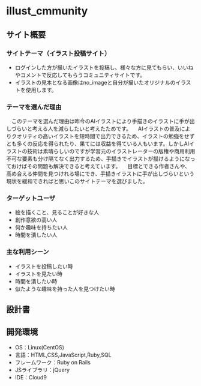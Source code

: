 # illust_cmmunity

## サイト概要
### サイトテーマ（イラスト投稿サイト）
- ログインした方が描いたイラストを投稿し、様々な方に見てもらい、いいねやコメントで反応してもらうコミュニティサイトです。
- イラストの見本となる画像はno_imageと自分が描いたオリジナルのイラストを使用します。

### テーマを選んだ理由
　このテーマを選んだ理由は昨今のAIイラストにより手描きのイラストに手が出しづらいと考える人を減らしたいと考えたためです。
　AIイラストの普及によりクオリティの高いイラストを短時間で出力できるため、イラストの勉強をせずとも多くの反応を得られたり、果てには収益を得ている人もいます。しかしAIイラストの技術は素晴らしいのですが学習元のイラストレーターの版権や商用利用不可な要素も分け隔てなく出力するため、手描きでイラストが描けるようになっておけばその問題も解決できると考えています。
　目標とできる作者さんや、高め合える仲間を見つけれる場にでき、手描きイラストに手が出しづらいという現状を緩和できればと思いこのサイトテーマを選びました。
### ターゲットユーザ
- 絵を描くこと、見ることが好きな人 
- 創作意欲の高い人 
- 何か趣味を持ちたい人
- 時間を潰したい人

### 主な利用シーン
- イラストを投稿したい時
- イラストを見たい時
- 時間を潰したい時
- 似たような趣味を持った人を見つけたい時
## 設計書

## 開発環境
- OS：Linux(CentOS)
- 言語：HTML,CSS,JavaScript,Ruby,SQL
- フレームワーク：Ruby on Rails
- JSライブラリ：jQuery
- IDE：Cloud9

